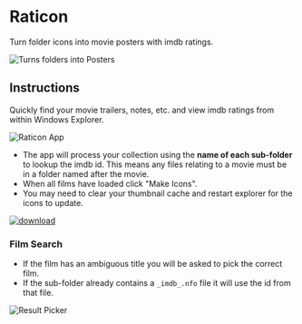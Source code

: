# Raticon

Turn folder icons into movie posters with imdb ratings.

![Turns folders into Posters](https://cloud.githubusercontent.com/assets/1028741/3212890/0f523b06-ef79-11e3-9978-c93cb34147be.png)


## Instructions

Quickly find your movie trailers, notes, etc. and view imdb ratings from within Windows Explorer.

![Raticon App](https://cloud.githubusercontent.com/assets/1028741/3213280/48b5f776-ef87-11e3-9bc0-198cdb70494f.png)

* The app will process your collection using the **name of each sub-folder** to lookup the imdb id. This means any files relating to a movie must be in a folder named after the movie.
* When all films have loaded click "Make Icons".
* You may need to clear your thumbnail cache and restart explorer for the icons to update.

[![download](https://cloud.githubusercontent.com/assets/1028741/3213106/f63cc552-ef80-11e3-85d2-39107b3a0096.png)](https://github.com/Jamedjo/Raticon/releases/latest)


### Film Search

* If the film has an ambiguous title you will be asked to pick the correct film.
* If the sub-folder already contains a `_imdb_.nfo` file it will use the id from that file.

![Result Picker](https://cloud.githubusercontent.com/assets/1028741/3213279/4801a01e-ef87-11e3-83c9-cb14500f8b53.png)
